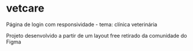 # vetcare
Página de login com responsividade - tema: clínica veterinária

Projeto desenvolvido a partir de um layout free retirado da comunidade do Figma 
